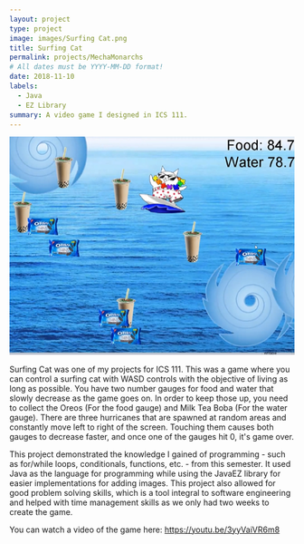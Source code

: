 ```yaml
---
layout: project
type: project
image: images/Surfing Cat.png	
title: Surfing Cat
permalink: projects/MechaMonarchs
# All dates must be YYYY-MM-DD format!
date: 2018-11-10
labels:
  - Java
  - EZ Library
summary: A video game I designed in ICS 111.
---
```



<img class="ui medium right floated rounded image" src="/images/Surfing Cat Game.png">

Surfing Cat was one of my projects for ICS 111. This was a game where you can control a surfing cat with WASD controls with the objective of living as long as possible. You have two number gauges for food and water that slowly decrease as the game goes on. In order to keep those up, you need to collect the Oreos (For the food gauge) and Milk Tea Boba (For the water gauge). There are three hurricanes that are spawned at random areas and constantly move left to right of the screen. Touching them causes both gauges to decrease faster, and once one of the gauges hit 0, it's game over.

This project demonstrated the knowledge I gained of programming - such as for/while loops, conditionals, functions, etc. - from this semester. It used Java as the language for programming while using the JavaEZ library for easier implementations for adding images. This project also allowed for good problem solving skills, which is a tool integral to software engineering and helped with time management skills as we only had two weeks to create the game.


You can watch a video of the game here:
https://youtu.be/3yyVaiVR6m8
